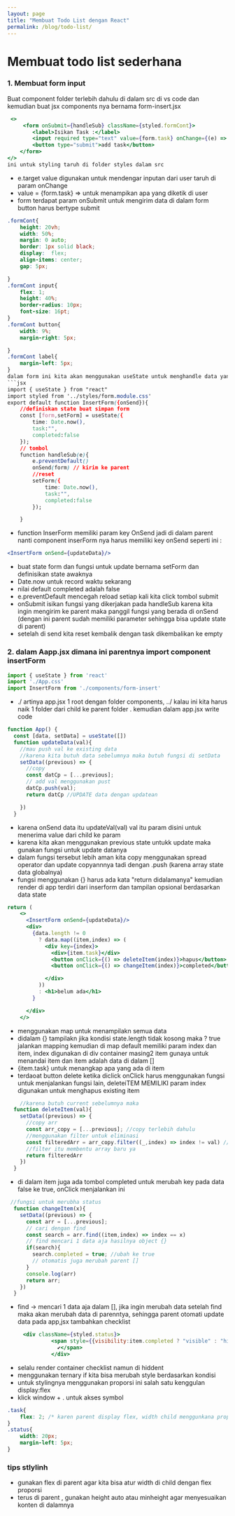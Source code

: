 ```yaml
---
layout: page
title: "Membuat Todo List dengan React"
permalink: /blog/todo-list/
---
```


# Membuat todo list sederhana
### 1. Membuat form input
Buat component folder terlebih dahulu di dalam src di vs code dan kemudian buat jsx components nya bernama form-insert.jsx
```jsx
 <>
     <form onSubmit={handleSub} className={styled.formCont}>
        <label>Isikan Task :</label>
        <input required type="text" value={form.task} onChange={(e) => setForm({...form,task:e.target.value})}/>
        <button type="submit">add task</button>
    </form>
</>
ini untuk styling taruh di folder styles dalam src
```
- e.target value digunakan untuk mendengar inputan dari user taruh di param onChange
- value = {form.task} => untuk menampikan apa yang diketik di user
- form terdapat param onSubmit untuk mengirim data di dalam form button harus bertype submit
```css
.formCont{
    height: 20vh;
    width: 50%;
    margin: 0 auto;
    border: 1px solid black;
    display:  flex;
    align-items: center;
    gap: 5px;

}
.formCont input{
    flex: 1;
    height: 40%;
    border-radius: 10px;
    font-size: 16pt;
}
.formCont button{
    width: 9%;
    margin-right: 5px;

}
.formCont label{
    margin-left: 5px;
}
dalam form ini kita akan menggunakan useState untuk menghandle data yang diinput oleh user. Nantinya ini akan dikirim ke parent. 
```jsx
import { useState } from "react"
import styled from '../styles/form.module.css'
export default function InsertForm({onSend}){
    //definiskan state buat simpan form
    const [form,setForm] = useState({
        time: Date.now(),
        task:"",
        completed:false
    });
    // tombol
    function handleSub(e){
        e.preventDefault()
        onSend(form) // kirim ke parent
        //reset
        setForm({
            time: Date.now(),
            task:"",
            completed:false
        });

    }
```
- function InserForm memiliki param key OnSend jadi di dalam parent nanti component inserForm nya harus memiliki key onSend seperti ini :
```jsx
<InsertForm onSend={updateData}/>
```
- buat state form dan fungsi untuk update bernama setForm dan definisikan state awaknya
- Date.now untuk record waktu sekarang
- nilai default completed adalah false
- e.preventDefault mencegah reload setiap kali kita click tombol submit
- onSubmit isikan fungsi yang dikerjakan pada handleSub karena kita ingin mengirim ke parent maka panggil fungsi yang berada di onSend (dengan ini parent sudah memiliki parameter sehingga bisa update state di parent)
- setelah di send kita reset kembalik dengan task dikembalikan ke empty

### 2. dalam Aapp.jsx dimana ini parentnya import component insertForm
```jsx
import { useState } from 'react'
import './App.css'
import InsertForm from './components/form-insert'

```
- ./ artinya app.jsx 1 root dengan folder components, ../ kalau ini kita harus naik 1 folder dari child ke parent folder .
kemudian dalam app.jsx write code
```jsx
function App() {
  const [data, setData] = useState([])
  function updateData(val){
    //mau push val ke existing data
    //karena kita butuh data sebelumnya maka butuh fungsi di setData
    setData((previous) => {
      //copy
      const datCp = [...previous];
      // add val menggunakan pust
      datCp.push(val);
      return datCp //UPDATE data dengan updatean

    })
  }
```
- karena onSend data itu updateVal(val) val itu param disini untuk menerima value dari child ke param
- karena kita akan menggunakan previous state untukk update maka gunakan fungsi untuk update datanya 
- dalam fungsi tersebut lebih aman kita copy menggunakan spread operator dan update copyannnya tadi dengan .push (karena array state data globalnya)
- fungsi menggunakan {} harus ada kata "return didalamanya"
kemudian render di app terdiri dari inserform dan tampilan opsional berdasarkan data state
```.jsx
return (
    <>
      <InsertForm onSend={updateData}/>
      <div>
        {data.length != 0 
          ? data.map((item,index) => (
            <div key={index}>
              <div>{item.task}</div>
              <button onClick={() => deleteItem(index)}>hapus</button>
              <button onClick={() => changeItem(index)}>completed</button>

            </div>
          ))
          : <h1>belum ada</h1>
        }

      </div>
    </>
```
- menggunakan map untuk menampilakn semua data
-  didalam {} tampilakn jika kondisi state.length tidak kosong maka ? true jalankan mapping kemudian di map default memiliki param index dan item,  index digunakan di div container masing2 item gunaya untuk menandai item dan item adalah data di dalam []
- {item.task} untuk menangkap apa yang ada di item
- terdaoat button delete ketika diclick onClick harus menggunakan fungsi untuk menjalankan fungsi lain, deleteiTEM MEMILIKI param index digunakan untuk menghapus existing item
```jsx
    //karena butuh current sebelumnya maka
  function deleteItem(val){
    setData((previous) => {
      //copy arr
      const arr_copy = [...previous]; //copy terlebih dahulu
      //menggunakan filter untuk eliminasi
      const filteredArr = arr_copy.filter((_,index) => index != val) //menggunakan filter
      //filter itu membentu array baru ya
      return filteredArr
    })
  }
```
- di dalam item juga ada tombol completed untuk merubah key pada data false ke true, onClick menjalankan ini
```jsx
 //fungsi untuk merubha status
  function changeItem(x){
    setData((previous) => {
      const arr = [...previous];
      // cari dengan find
      const search = arr.find((item,index) => index == x)
      // find mencari 1 data aja hasilnya object {}
      if(search){
        search.completed = true; //ubah ke true
        // otomatis juga merubah parent []
      }
      console.log(arr)
      return arr;
    })
  }
```
- find -> mencari 1 data aja dalam [], jika ingin merubah data setelah find maka akan merubah data di parenntya, sehingga parent otomati update data
pada app,jsx tambahkan checklist
```jsx
     <div className={styled.status}>
              <span style={{visibility:item.completed ? "visible" : "hidden"}}>
                ✔</span>
              </div>
```
- selalu render container checklist namun di hiddent
- menggunakan ternary if kita bisa merubah style berdasarkan kondisi
- untuk stylingnya menggunakan proporsi ini salah satu kenggulan display:flex
- klick window + . untuk akses symbol
```css
.task{
    flex: 2; /* karen parent display flex, width child menggunkana proporsi menagatur width */
}
.status{
    width: 20px;
    margin-left: 5px;
}
```
### tips stlylinh
- gunakan flex di parent agar kita bisa atur width di child dengan flex proporsi
- terus di parent , gunakan height auto atau minheight agar menyesuaikan konten di dalamnya
